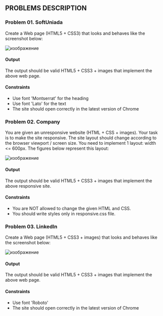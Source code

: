 ## PROBLEMS DESCRIPTION


### Problem 01.	SoftUniada

Create a Web page (HTML5 + CSS3) that looks and behaves like the screenshot below:

![изображение](https://user-images.githubusercontent.com/82647282/220202456-ad068fbd-08b5-4c90-8994-4dde0bd94b23.png)

#### Output

The output should be valid HTML5 + CSS3 + images that implement the above web page.

#### Constraints
  +	Use font 'Montserrat' for the heading
  +	Use font 'Lato' for the text
  +	The site should open correctly in the latest version of Chrome

### Problem 02. Company

You are given an unresponsive website (HTML + CSS + images). Your task is to make the site responsive. The site layout should change according to the browser viewport / screen size. You need to implement 1 layout: width <= 600px. The figures below represent this layout:

![изображение](https://user-images.githubusercontent.com/82647282/220202674-ba51cb7a-84fb-4535-b851-c74e0e4c8274.png)

#### Output

The output should be valid HTML5 + CSS3 + images that implement the above responsive site.

#### Constraints

  +	You are NOT allowed to change the given HTML and CSS.
  +	You should write styles only in responsive.css file.

### Problem 03.	LinkedIn

Create a Web page (HTML5 + CSS3 + images) that looks and behaves like the screenshot below:

![изображение](https://user-images.githubusercontent.com/82647282/220202772-0e534107-ff15-4d14-85a0-007d853a91de.png)

#### Output

The output should be valid HTML5 + CSS3 + images that implement the above web page.

#### Constraints

  +	Use font 'Roboto' 
  +	The site should open correctly in the latest version of Chrome